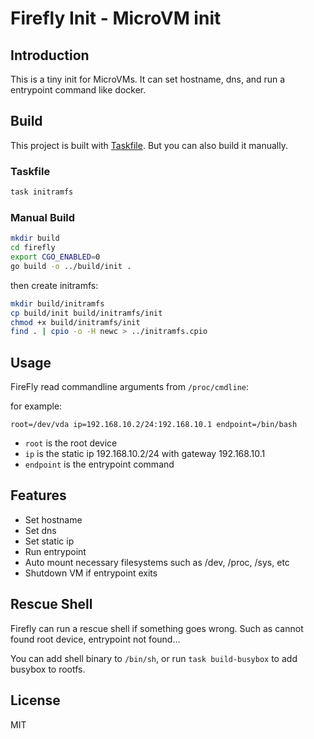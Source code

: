 # Firefly Init - MicroVM init

## Introduction

This is a tiny init for MicroVMs. It can set hostname, dns, and run a entrypoint command like docker.

## Build

This project is built with [Taskfile](https://taskfile.dev/). But you can also build it manually.

### Taskfile

```bash
task initramfs
```

### Manual Build

```bash
mkdir build
cd firefly
export CGO_ENABLED=0
go build -o ../build/init . 
```

then create initramfs:

```bash
mkdir build/initramfs
cp build/init build/initramfs/init
chmod +x build/initramfs/init
find . | cpio -o -H newc > ../initramfs.cpio
```

## Usage

FireFly read commandline arguments from `/proc/cmdline`:

for example:

```
root=/dev/vda ip=192.168.10.2/24:192.168.10.1 endpoint=/bin/bash
```

- `root` is the root device
- `ip` is the static ip 192.168.10.2/24 with gateway 192.168.10.1
- `endpoint` is the entrypoint command

## Features

- Set hostname
- Set dns
- Set static ip
- Run entrypoint
- Auto mount necessary filesystems such as /dev, /proc, /sys, etc
- Shutdown VM if entrypoint exits

## Rescue Shell

Firefly can run a rescue shell if something goes wrong. Such as cannot found root device, entrypoint not found...

You can add shell binary to `/bin/sh`, or run `task build-busybox` to add busybox to rootfs.

## License

MIT